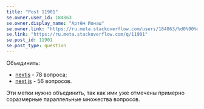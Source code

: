 ```yaml
---
title: "Post 11901"
se.owner.user_id: 184863
se.owner.display_name: "Артём Ионаш"
se.owner.link: "https://ru.meta.stackoverflow.com/users/184863/%d0%90%d1%80%d1%82%d1%91%d0%bc-%d0%98%d0%be%d0%bd%d0%b0%d1%88"
se.link: "https://ru.meta.stackoverflow.com/q/11901"
se.post_id: 11901
se.post_type: question
---
```

<p>Объединить:</p>
<ul>
<li><a href="https://ru.stackoverflow.com/questions/tagged/nextjs" class="post-tag" title="показать вопросы с меткой [nextjs]" rel="tag">nextjs</a> - 78 вопроса;</li>
<li><a href="https://ru.stackoverflow.com/questions/tagged/next.js" class="post-tag" title="показать вопросы с меткой [next.js]" rel="tag">next.js</a> - 56 вопросов.</li>
</ul>
<p>Эти метки нужно объединить, так как ими уже отмечены примерно соразмерные параллельные множества вопросов.</p>
